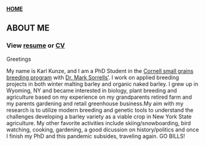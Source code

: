 **<span style="color: grey;"> [HOME](./index.md) </span>**

## ABOUT ME  


### **View [resume](./Resume/karlkunze-resume.pdf) or [CV](./CV/karlkunze-cv.pdf)**


Greetings 

My name is Karl Kunze, and I am a PhD Student in the  [Cornell small grains breeding program](http://smallgrains.cals.cornell.edu/) with [Dr. Mark Sorrells’](https://plbrgen.cals.cornell.edu/people/mark-sorrells/). I work on applied breeding projects in both winter malting barley and organic naked barley. I grew up in Wyoming, NY and became interested in biology, plant breeding and agriculture based on my experience on my grandparents retired farm and my parents gardening and retail greenhouse business.My aim with my research is to utilize modern breeding and genetic tools to understand the challenges developing a barley variety as a viable crop in New York State agriculture. My other favorite activities include skiing/snowboarding, bird watching, cooking, gardening, a good dicussion on history/politics and once I finish my PhD and this pandemic subsides, traveling again. 
GO BILLS!


